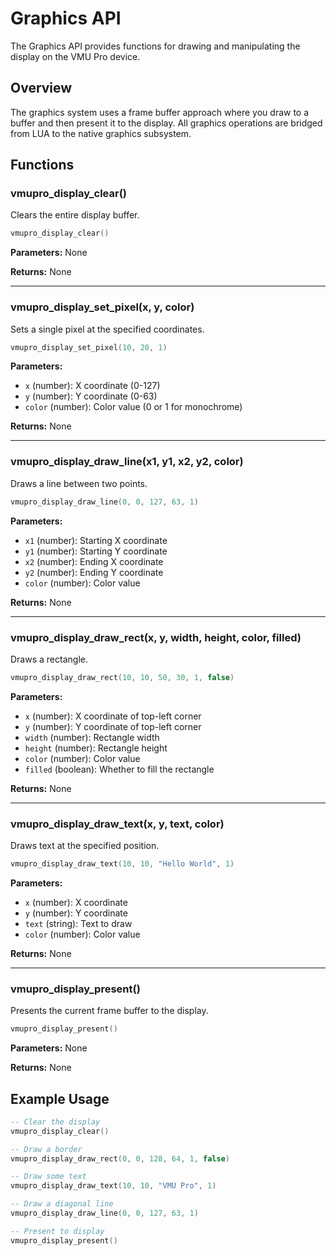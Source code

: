 # Graphics API

The Graphics API provides functions for drawing and manipulating the display on the VMU Pro device.

## Overview

The graphics system uses a frame buffer approach where you draw to a buffer and then present it to the display. All graphics operations are bridged from LUA to the native graphics subsystem.

## Functions

### vmupro_display_clear()

Clears the entire display buffer.

```lua
vmupro_display_clear()
```

**Parameters:** None

**Returns:** None

---

### vmupro_display_set_pixel(x, y, color)

Sets a single pixel at the specified coordinates.

```lua
vmupro_display_set_pixel(10, 20, 1)
```

**Parameters:**
- `x` (number): X coordinate (0-127)
- `y` (number): Y coordinate (0-63)
- `color` (number): Color value (0 or 1 for monochrome)

**Returns:** None

---

### vmupro_display_draw_line(x1, y1, x2, y2, color)

Draws a line between two points.

```lua
vmupro_display_draw_line(0, 0, 127, 63, 1)
```

**Parameters:**
- `x1` (number): Starting X coordinate
- `y1` (number): Starting Y coordinate
- `x2` (number): Ending X coordinate
- `y2` (number): Ending Y coordinate
- `color` (number): Color value

**Returns:** None

---

### vmupro_display_draw_rect(x, y, width, height, color, filled)

Draws a rectangle.

```lua
vmupro_display_draw_rect(10, 10, 50, 30, 1, false)
```

**Parameters:**
- `x` (number): X coordinate of top-left corner
- `y` (number): Y coordinate of top-left corner
- `width` (number): Rectangle width
- `height` (number): Rectangle height
- `color` (number): Color value
- `filled` (boolean): Whether to fill the rectangle

**Returns:** None

---

### vmupro_display_draw_text(x, y, text, color)

Draws text at the specified position.

```lua
vmupro_display_draw_text(10, 10, "Hello World", 1)
```

**Parameters:**
- `x` (number): X coordinate
- `y` (number): Y coordinate
- `text` (string): Text to draw
- `color` (number): Color value

**Returns:** None

---

### vmupro_display_present()

Presents the current frame buffer to the display.

```lua
vmupro_display_present()
```

**Parameters:** None

**Returns:** None

## Example Usage

```lua
-- Clear the display
vmupro_display_clear()

-- Draw a border
vmupro_display_draw_rect(0, 0, 128, 64, 1, false)

-- Draw some text
vmupro_display_draw_text(10, 10, "VMU Pro", 1)

-- Draw a diagonal line
vmupro_display_draw_line(0, 0, 127, 63, 1)

-- Present to display
vmupro_display_present()
```